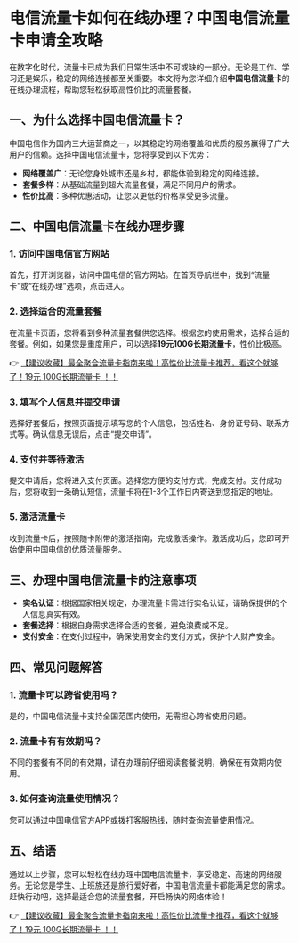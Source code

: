 # 电信流量卡如何在线办理？中国电信流量卡申请全攻略

在数字化时代，流量卡已成为我们日常生活中不可或缺的一部分。无论是工作、学习还是娱乐，稳定的网络连接都至关重要。本文将为您详细介绍**中国电信流量卡**的在线办理流程，帮助您轻松获取高性价比的流量套餐。

## 一、为什么选择中国电信流量卡？

中国电信作为国内三大运营商之一，以其稳定的网络覆盖和优质的服务赢得了广大用户的信赖。选择中国电信流量卡，您将享受到以下优势：

- **网络覆盖广**：无论您身处城市还是乡村，都能体验到稳定的网络连接。
- **套餐多样**：从基础流量到超大流量套餐，满足不同用户的需求。
- **性价比高**：多种优惠活动，让您以更低的价格享受更多流量。

## 二、中国电信流量卡在线办理步骤

### 1. 访问中国电信官方网站

首先，打开浏览器，访问中国电信的官方网站。在首页导航栏中，找到“流量卡”或“在线办理”选项，点击进入。

### 2. 选择适合的流量套餐

在流量卡页面，您将看到多种流量套餐供您选择。根据您的使用需求，选择合适的套餐。例如，如果您是重度用户，可以选择**19元100G长期流量卡**，性价比极高。

👉 [【建议收藏】最全聚合流量卡指南来啦！高性价比流量卡推荐，看这个就够了！19元 100G长期流量卡 ！！](https://bit.ly/Liuliangka)

### 3. 填写个人信息并提交申请

选择好套餐后，按照页面提示填写您的个人信息，包括姓名、身份证号码、联系方式等。确认信息无误后，点击“提交申请”。

### 4. 支付并等待激活

提交申请后，您将进入支付页面。选择您方便的支付方式，完成支付。支付成功后，您将收到一条确认短信，流量卡将在1-3个工作日内寄送到您指定的地址。

### 5. 激活流量卡

收到流量卡后，按照随卡附带的激活指南，完成激活操作。激活成功后，您即可开始使用中国电信的优质流量服务。

## 三、办理中国电信流量卡的注意事项

- **实名认证**：根据国家相关规定，办理流量卡需进行实名认证，请确保提供的个人信息真实有效。
- **套餐选择**：根据自身需求选择合适的套餐，避免浪费或不足。
- **支付安全**：在支付过程中，确保使用安全的支付方式，保护个人财产安全。

## 四、常见问题解答

### 1. 流量卡可以跨省使用吗？

是的，中国电信流量卡支持全国范围内使用，无需担心跨省使用问题。

### 2. 流量卡有有效期吗？

不同的套餐有不同的有效期，请在办理前仔细阅读套餐说明，确保在有效期内使用。

### 3. 如何查询流量使用情况？

您可以通过中国电信官方APP或拨打客服热线，随时查询流量使用情况。

## 五、结语

通过以上步骤，您可以轻松在线办理中国电信流量卡，享受稳定、高速的网络服务。无论您是学生、上班族还是旅行爱好者，中国电信流量卡都能满足您的需求。赶快行动吧，选择最适合您的流量套餐，开启畅快的网络体验！

👉 [【建议收藏】最全聚合流量卡指南来啦！高性价比流量卡推荐，看这个就够了！19元 100G长期流量卡 ！！](https://bit.ly/Liuliangka)